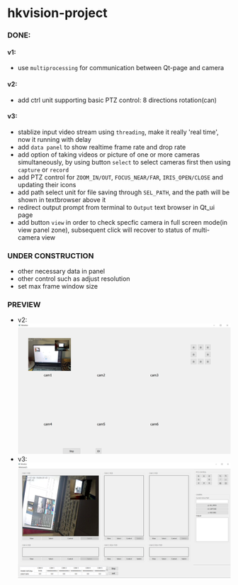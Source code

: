 # hkvision-project
### DONE:
#### v1: 
+ use `multiprocessing` for communication between Qt-page and camera

#### v2: 
+ add ctrl unit supporting basic PTZ control: 8 directions rotation(can)


#### v3: 
+ stablize input video stream using `threading`, make it really 'real time', now it running with delay
+ add `data panel` to show realtime frame rate and drop rate
+ add option of taking videos or picture of one or more cameras simultaneously, by using button `select` to select cameras first then using `capture` or `record`
+ add PTZ control for `ZOOM_IN/OUT`, `FOCUS_NEAR/FAR`, `IRIS_OPEN/CLOSE` and updating their icons
+ add path select unit for file saving through `SEL_PATH`, and the path will be shown in textbrowser above it
+ redirect output prompt from terminal to `Output` text browser in Qt_ui page
+ add button `view` in order to check specfic camera in full screen mode(in view panel zone), subsequent click will recover to status of multi-camera view

### UNDER CONSTRUCTION
+ other necessary data in panel
+ other control such as adjust resolution
+ set max frame window size

### PREVIEW 
+ v2: ![local](preview/v2.png) 
+ v3: ![local](preview/v3.PNG) 
